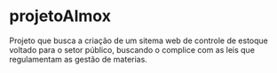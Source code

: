 # projetoAlmox
Projeto que busca a criação de um sitema web de controle de estoque voltado para o setor público, buscando o complice com as leis que regulamentam as gestão de materias.
